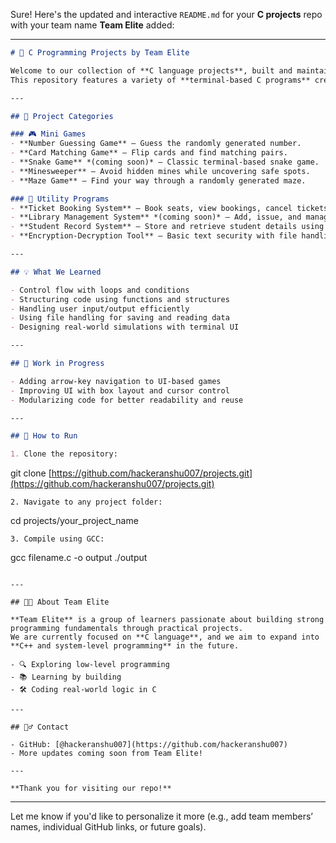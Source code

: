 Sure! Here's the updated and interactive `README.md` for your **C projects** repo with your team name **Team Elite** added:

---

```markdown
# 🔧 C Programming Projects by Team Elite

Welcome to our collection of **C language projects**, built and maintained by **Team Elite**!  
This repository features a variety of **terminal-based C programs** created to learn, practice, and master core C programming concepts such as **loops, conditions, arrays, pointers, structures, and file handling**.

---

## 📂 Project Categories

### 🎮 Mini Games
- **Number Guessing Game** – Guess the randomly generated number.
- **Card Matching Game** – Flip cards and find matching pairs.
- **Snake Game** *(coming soon)* – Classic terminal-based snake game.
- **Minesweeper** – Avoid hidden mines while uncovering safe spots.
- **Maze Game** – Find your way through a randomly generated maze.

### 🎫 Utility Programs
- **Ticket Booking System** – Book seats, view bookings, cancel tickets.
- **Library Management System** *(coming soon)* – Add, issue, and manage books.
- **Student Record System** – Store and retrieve student details using files.
- **Encryption-Decryption Tool** – Basic text security with file handling.

---

## 💡 What We Learned

- Control flow with loops and conditions  
- Structuring code using functions and structures  
- Handling user input/output efficiently  
- Using file handling for saving and reading data  
- Designing real-world simulations with terminal UI

---

## 🚧 Work in Progress

- Adding arrow-key navigation to UI-based games  
- Improving UI with box layout and cursor control  
- Modularizing code for better readability and reuse

---

## 🧠 How to Run

1. Clone the repository:
```

git clone [https://github.com/hackeranshu007/projects.git](https://github.com/hackeranshu007/projects.git)

```
2. Navigate to any project folder:
```

cd projects/your\_project\_name

```
3. Compile using GCC:
```

gcc filename.c -o output
./output

```

---

## 👨‍💻 About Team Elite

**Team Elite** is a group of learners passionate about building strong programming fundamentals through practical projects.  
We are currently focused on **C language**, and we aim to expand into **C++ and system-level programming** in the future.

- 🔍 Exploring low-level programming  
- 📚 Learning by building  
- 🛠️ Coding real-world logic in C

---

## 🙋‍♂️ Contact

- GitHub: [@hackeranshu007](https://github.com/hackeranshu007)
- More updates coming soon from Team Elite!

---

**Thank you for visiting our repo!**
```

---

Let me know if you'd like to personalize it more (e.g., add team members’ names, individual GitHub links, or future goals).
